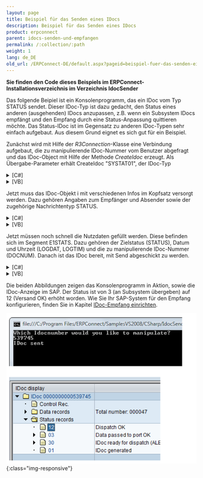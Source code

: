```yaml
---
layout: page
title: Beispiel für das Senden eines IDocs
description: Beispiel für das Senden eines IDocs
product: erpconnect
parent: idocs-senden-und-empfangen
permalink: /:collection/:path
weight: 1
lang: de_DE
old_url: /ERPConnect-DE/default.aspx?pageid=beispiel-fuer-das-senden-eines-idocs
---
```


**Sie finden den Code dieses Beispiels im ERPConnect-Installationsverzeichnis im Verzeichnis IdocSender**

Das folgende Beipiel ist ein Konsolenprogramm, das ein IDoc vom Typ STATUS sendet. Dieser IDoc-Typ ist dazu gedacht, den Status eines anderen (ausgehenden) IDocs anzupassen, z.B. wenn ein Subsystem IDocs empfängt und den Empfang durch eine Status-Anpassung quittieren möchte. Das Status-IDoc ist im Gegensatz zu anderen IDoc-Typen sehr einfach aufgebaut. Aus diesem Grund eignet es sich gut für ein Beispiel.

Zunächst wird mit Hilfe der *R3Connection*-Klasse eine Verbindung aufgebaut, die zu manipulierende IDoc-Nummer vom Benutzer abgefragt und das IDoc-Object mit Hilfe der Methode *CreateIdoc* erzeugt. Als Übergabe-Parameter erhält CreateIdoc "SYSTAT01", der IDoc-Typ

<details>
<summary>[C#]</summary>
{% highlight csharp %}
static void Main(string[] args)  
{  
using(R3Connection con = new 
	R3Connection("hamlet",11,"Theobald","pw","DE","800"))
{
   con.Open(false);  
    
   Console.WriteLine(  
      "Which IDocnumber would you like to manipulate?");  
   string IdocNo = Console.ReadLine();  
    
   Idoc i = con.CreateIdoc("SYSTAT01",""); 
    
   (...)
}
{% endhighlight %}
</details>

<details>
<summary>[VB]</summary>
{% highlight visualbasic %}
Sub Main(ByVal args() As String) 
   Using con As R3Connection = New R3Connection("hamlet", _ 
      11, "Theobald", "pw", "DE", "800") 
   con.Open(False) 
  
   Console.WriteLine( _ 
      "Which Idocnumber would you like to manipulate?") 
  
   Dim IdocNo As String = Console.ReadLine() 
  
   Dim i As Idoc = con.CreateIdoc("SYSTAT01", "")
  
   (...)

     End Using
{% endhighlight %}
</details>

Jetzt muss das IDoc-Objekt i mit verschiedenen Infos im Kopfsatz versorgt werden. Dazu gehören Angaben zum Empfänger und Absender sowie der zugehörige Nachrichtentyp STATUS. 

<details>
<summary>[C#]</summary>
{% highlight csharp %}
// Fill Message Type 
i.MESTYP = "STATUS"; 
  
// Fill Information about IDoc Reciever 
i.RCVPRN = "PT4_800"; // Partner number 
i.RCVPRT = "LS"; // Partner type 
  
// Fill information about idoc sender 
i.SNDPOR = "ERPCONNECT"; // Partner port 
i.SNDPRN = "ERPCONNECT"; // Partner number 
i.SNDPRT = "LS"; // Partner type
  
(...)
{% endhighlight %}
</details>

<details>
<summary>[VB]</summary>
{% highlight visualbasic %}
' Fill Message Type 
i.MESTYP = "STATUS" 
  
' Fill Information about IDoc Reciever 
i.RCVPRN = "PT4_800" ' Partner number 
i.RCVPRT = "LS" ' Partner type 
  
' Fill information about idoc sender 
i.SNDPOR = "ERPCONNECT" ' Partner port 
i.SNDPRN = "ERPCONNECT" ' Partner number 
i.SNDPRT = "LS" ' Partner type
  
(...)
{% endhighlight %}
</details>

Jetzt müssen noch schnell die Nutzdaten gefüllt werden. Diese befinden sich im Segment E1STATS. Dazu gehören der Zielstatus (STATUS), Datum und Uhrzeit (LOGDAT, LOGTIM) und die zu manipulierende IDoc-Nummer (DOCNUM). Danach ist das IDoc bereit, mit Send abgeschickt zu werden. 

<details>
<summary>[C#]</summary>
{% highlight csharp %}
// Fill the right fields in the segments 
i.Segments["E1STATS",0].Fields["LOGDAT"].FieldValue = "20060101"; 
i.Segments["E1STATS",0].Fields["LOGTIM"].FieldValue = "152301"; 
i.Segments["E1STATS",0].Fields["STATUS"].FieldValue = "12"; 
i.Segments["E1STATS",0].Fields["DOCNUM"].FieldValue = IdocNo; 
  
i.Send(); 
Console.WriteLine("IDoc sent"); 
Console.ReadLine();
{% endhighlight %}
</details>

<details>
<summary>[VB]</summary>
{% highlight visualbasic %}
' Fill the right fields in the segments 
i.Segments("E1STATS", 0).Fields("LOGDAT").FieldValue = _ "20060101" 
i.Segments("E1STATS", 0).Fields("LOGTIM").FieldValue = "152301"
i.Segments("E1STATS", 0).Fields("STATUS").FieldValue = "12" 
i.Segments("E1STATS", 0).Fields("DOCNUM").FieldValue = IdocNo 
  
i.Send() 
  
Console.WriteLine("IDoc sent") 
Console.ReadLine()
{% endhighlight %}
</details>

Die beiden Abbildungen zeigen das Konsolenprogramm in Aktion, sowie die IDoc-Anzeige im SAP. Der Status ist von 3 (an Subsystem übergeben) auf 12 (Versand OK) erhöht worden. Wie Sie Ihr SAP-System für den Empfang konfigurieren, finden Sie in Kapitel [IDoc-Empfang einrichten](../administration/idoc-empfang-einrichten).

![SAP-Send-IDoc-001](/img/content/SAP-Send-IDoc-001.png){:class="img-responsive"}

